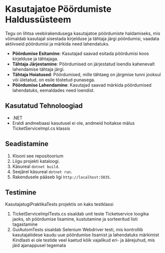 # Kasutajatoe Pöördumiste Haldussüsteem

Tegu on lihtsa veebirakendusega kasutajatoe pöördumiste haldamiseks, mis võimaldab kasutajal sisestada kirjelduse ja tähtaja järgi pöördumisi, vaadata aktiivseid pöördumisi ja märkida need lahendatuks. 
- **Pöördumise Esitamine**: Kasutajad saavad esitada pöördumisi koos kirjelduse ja tähtajaga.
- **Tähtaja Järjestamine**: Pöördumised on järjestatud loendis kahenevalt lahendamise tähtaja järgi.
- **Tähtaja Hoiatused**: Pöördumised, mille tähtaeg on järgmise tunni jooksul või ületatud, on esile tõstetud punasega.
- **Pöördumise Lahendamine**: Kasutajad saavad märkida pöördumised lahendatuks, eemaldades need loendist.

## Kasutatud Tehnoloogiad

- .NET
- Eraldi andmebaasi kasutusel ei ole, andmeid hoitakse mälus TicketServiceImpl.cs klassis


## Seadistamine


1. Klooni see repositoorium 
3. Liigu projekti kataloogi.
4. Käsureal `dotnet build`.
5. Seejärel käsureal `dotnet run`.
6. Rakendusele pääseb ligi `http://localhost:5035`.

## Testimine

KasutajatugiPraktikaTests projektis on kaks testklassi

1. TicketServiceImplTests.cs sisaldab unit teste Ticketservice loogika jaoks, sh pöördumise lisamine, kustutamine ja sorteeritud listi tagastamine
2. GuiAutomTests sisaldab Selenium Webdriver testi, mis kontrollib kasutajaliidese kaudu uue pöördumise lisamist ja lahendatuks märkimist
   Kindlasti ei ole testide veel kaetud kõik vajalikud eri- ja äärejuhud, mis jäid ajanappusel tegemata


